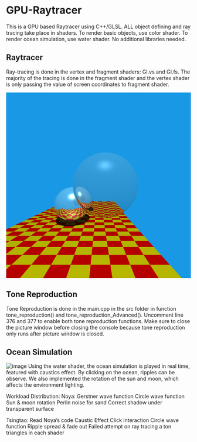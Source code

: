 # GPU-Raytracer
This is a GPU based Raytracer using C++/GLSL. ALL object defining and ray tracing take place in shaders. To render basic objects, use color shader. To render ocean simulation, use water shader. No additional libraries needed.

## Raytracer

Ray-tracing is done in the vertex and fragment shaders: GI.vs and GI.fs. The majority of the tracing is done in the fragment shader and the vertex shader is only passing the value of screen coordinates to fragment shader. 

![Final](Image/Raytracing.bmp)

## Tone Reproduction

Tone Reproduction is done in the main.cpp in the src folder in function tone_reproduction() and tone_reproduction_Advanced(). Uncomment line 376 and 377 to enable both tone reproduction functions. Make sure to close the picture window before closing the console because tone reproduction only runs after picture window is closed.

## Ocean Simulation
![image](https://github.com/user-attachments/assets/9eaf08d4-44bd-4ace-a177-08328e020193)
Using the water shader, the ocean simulation is played in real time, featured with caustics effect. By clicking on the ocean, ripples can be observe. We also implemented the rotation of the sun and moon, which affects the environment lighting.

Workload Distribution:
Noya: 
Gerstner wave function
Circle wave function
Sun & moon rotation
Perlin noise for sand
Correct shadow under transparent surface

Tsingtao: 
Read Noya’s code
Caustic Effect
Click interaction
Circle wave function
Ripple spread & fade out
Failed attempt on ray tracing a ton triangles in each shader

